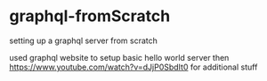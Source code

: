 # graphql-fromScratch
setting up a graphql server from scratch

used graphql website to setup basic hello world server 
then 
https://www.youtube.com/watch?v=dJjP0SbdIt0
for additional stuff
